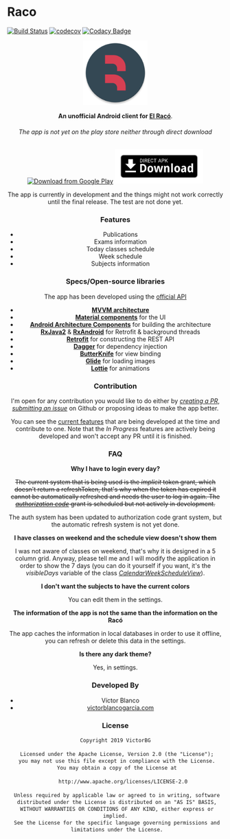 # Raco

[![Build Status](https://travis-ci.com/VictorBG/RacoFib.svg?token=xio7T67Yoyke3FpGmCAb&branch=master)](https://travis-ci.com/VictorBG/RacoFib)
[![codecov](https://codecov.io/gh/VictorBG/RacoFib/branch/master/graph/badge.svg?token=n4vV3gqOXM)](https://codecov.io/gh/VictorBG/RacoFib)
[![Codacy Badge](https://api.codacy.com/project/badge/Grade/825d65ffcc51441b8a328ed98af44bfd)](https://www.codacy.com?utm_source=github.com&amp;utm_medium=referral&amp;utm_content=VictorBG/RacoFib&amp;utm_campaign=Badge_Grade)

<div style="text-align:center; margin-bottom: 16px;"><img src=".github/assets/ic_launcher.png"
            alt="Download from Google Play"
            height="150">

**An unofficial Android client for [El Racó](http://raco.fib.upc.edu)**.

###### The app is not yet on the play store neither through direct download

[<img src="https://play.google.com/intl/en_us/badges/images/generic/en_badge_web_generic.png"
      alt="Download from Google Play"
      height="80">](https://victorblancogarcia.com/)
[<img src=".github/assets/direct-apk-download.png"
      alt="Direct apk download"
      height="80">](https://victorblancogarcia.com/)

The app is currently in development and the things might not work correctly until the final release. The test are not done yet.

### Features

- Publications
- Exams information
- Today classes schedule
- Week schedule
- Subjects information

### Specs/Open-source libraries

The app has been developed using the [official API](https://api.fib.upc.edu/)

- [**MVVM architecture**](https://developer.android.com/jetpack/docs/guide)
- [**Material components**](https://github.com/material-components/material-components-android) for the UI
- [**Android Architecture Components**](https://developer.android.com/topic/libraries/architecture/) for building the architecture
- [**RxJava2**](https://github.com/ReactiveX/RxJava) & [**RxAndroid**](https://github.com/ReactiveX/RxAndroid) for Retrofit & background threads
- [**Retrofit**](https://github.com/square/retrofit) for constructing the REST API
- [**Dagger**](https://github.com/google/dagger) for dependency injection
- [**ButterKnife**](https://github.com/JakeWharton/butterknife) for view binding
- [**Glide**](https://github.com/bumptech/glide) for loading images
- [**Lottie**](https://github.com/airbnb/lottie-android) for animations

### Contribution

I'm open for any contribution you would like to do either by [_creating a PR_](https://github.com/VictorBG/RacoFib/compare), [_submitting an issue_](https://github.com/VictorBG/RacoFib/issues/new) on Github or proposing ideas to make the app better.

You can see the [current features](https://github.com/VictorBG/RacoFib/projects/1) that are being developed at the time and contribute to one. Note that the _In Progress_ features are actively being developed and won't accept any PR until it is finished. 

### FAQ

**Why I have to login every day?**

~~The current system that is being used is the _implicit_ token grant, which doesn't return a refreshToken, that's why when the token has expired it cannot be automatically refreshed and needs the user to log in again. The [_authorization code_](https://github.com/VictorBG/RacoFib/projects/1#card-17730295) grant is scheduled but not actively in development.~~

The auth system has been updated to authorization code grant system, but the automatic refresh system is not yet done.

**I have classes on weekend and the schedule view doesn't show them**

I was not aware of classes on weekend, that's why it is designed in a 5 column grid. Anyway, please tell me and I will modify the application in order to show the 7 days (you can do it yourself if you want, it's the _visibleDays_ variable of the class [_CalendarWeekScheduleView_](https://github.com/VictorBG/RacoFib/blob/01a40a108d8b57f0273cd89d29064438805bcc83/app/src/main/java/com/victorbg/racofib/view/widgets/calendar/CalendarWeekScheduleView.java#L96)).

**I don't want the subjects to have the current colors**

You can edit them in the settings.

**The information of the app is not the same than the information on the Racó**

The app caches the information in local databases in order to use it offline, you can refresh or delete this data in the settings.

**Is there any dark theme?**

Yes, in settings.

### Developed By

- Víctor Blanco
- [victorblancogarcia.com](https://victorblancogarcia.com)


### License
    Copyright 2019 VictorBG

     Licensed under the Apache License, Version 2.0 (the "License");
     you may not use this file except in compliance with the License.
     You may obtain a copy of the License at

         http://www.apache.org/licenses/LICENSE-2.0

     Unless required by applicable law or agreed to in writing, software
     distributed under the License is distributed on an "AS IS" BASIS,
     WITHOUT WARRANTIES OR CONDITIONS OF ANY KIND, either express or implied.
     See the License for the specific language governing permissions and
     limitations under the License.
